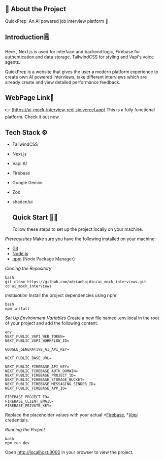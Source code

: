 ##  🚀 About the Project
QuickPrep: An AI powered job interview platform 🤖

## Introduction🗒️
  Here ,
Next.js is used for interface and backend logic,
Firebase for authentication and data storage,
TailwindCSS for styling and
Vapi's voice agents.

QuickPrep is a website that gives the user a modern platform experience to create own AI powered interviews, take different interviews which are already create and view detailed performance feedback.

## WebPage Link🔗
👉  (https://ai-mock-interview-red-six.vercel.app)
This is a fully functional platform. Check it out now.


## Tech Stack ⚙️
- TailwindCSS
- Next.js
- Vapi AI
- Firebase
- Google Gemini
- Zod
- shadcn/ui

  ## Quick Start 🏃‍➡️
  Follow these steps to set up the project locally on your machine.

*Prerequisites*
Make sure you have the following installed on your machine:
- [Git](https://git-scm.com/)
- [Node.js](https://nodejs.org/en)
- [npm](https://www.npmjs.com/) (Node Package Manager)

*Cloning the Repository*

    bash
    git clone https://github.com/adrianhajdin/ai_mock_interviews.git
    cd ai_mock_interviews


*Installation*
Install the project dependencies using npm:

    bash
    npm install


*Set Up Environment Variables*
Create a new file named .env.local in the root of your project and add the following content:
```
env
NEXT_PUBLIC_VAPI_WEB_TOKEN=
NEXT_PUBLIC_VAPI_WORKFLOW_ID=

GOOGLE_GENERATIVE_AI_API_KEY=

NEXT_PUBLIC_BASE_URL=

NEXT_PUBLIC_FIREBASE_API_KEY=
NEXT_PUBLIC_FIREBASE_AUTH_DOMAIN=
NEXT_PUBLIC_FIREBASE_PROJECT_ID=
NEXT_PUBLIC_FIREBASE_STORAGE_BUCKET=
NEXT_PUBLIC_FIREBASE_MESSAGING_SENDER_ID=
NEXT_PUBLIC_FIREBASE_APP_ID=

FIREBASE_PROJECT_ID=
FIREBASE_CLIENT_EMAIL=
FIREBASE_PRIVATE_KEY=
```

Replace the placeholder values with your actual *[Firebase](https://firebase.google.com/), **[Vapi](https://vapi.ai/?utm_source=youtube&utm_medium=video&utm_campaign=jsmastery_recruitingpractice&utm_content=paid_partner&utm_term=recruitingpractice)* credentials.

*Running the Project*
```
bash
npm run dev
```

Open [http://localhost:3000](http://localhost:3000) in your browser to view the project.

